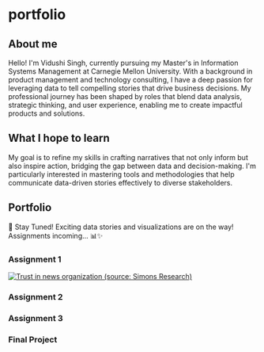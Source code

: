 # portfolio

## About me
Hello! I'm Vidushi Singh, currently pursuing my Master's in Information Systems Management at Carnegie Mellon University. With a background in product management and technology consulting, I have a deep passion for leveraging data to tell compelling stories that drive business decisions. My professional journey has been shaped by roles that blend data analysis, strategic thinking, and user experience, enabling me to create impactful products and solutions.

## What I hope to learn 
My goal is to refine my skills in crafting narratives that not only inform but also inspire action, bridging the gap between data and decision-making. I'm particularly interested in mastering tools and methodologies that help communicate data-driven stories effectively to diverse stakeholders.

## Portfolio
🚀 Stay Tuned! 
Exciting data stories and visualizations are on the way!
Assignments incoming... 📊✨

### Assignment 1

<div class='tableauPlaceholder' id='viz1725598794012' style='position: relative'><noscript><a href='#'><img alt='Trust in news organization (source: Simons Research) ' src='https:&#47;&#47;public.tableau.com&#47;static&#47;images&#47;Ne&#47;NewOrganization&#47;Sheet12&#47;1_rss.png' style='border: none' /></a></noscript><object class='tableauViz'  style='display:none;'><param name='host_url' value='https%3A%2F%2Fpublic.tableau.com%2F' /> <param name='embed_code_version' value='3' /> <param name='site_root' value='' /><param name='name' value='NewOrganization&#47;Sheet12' /><param name='tabs' value='no' /><param name='toolbar' value='yes' /><param name='static_image' value='https:&#47;&#47;public.tableau.com&#47;static&#47;images&#47;Ne&#47;NewOrganization&#47;Sheet12&#47;1.png' /> <param name='animate_transition' value='yes' /><param name='display_static_image' value='yes' /><param name='display_spinner' value='yes' /><param name='display_overlay' value='yes' /><param name='display_count' value='yes' /><param name='language' value='en-US' /><param name='filter' value='publish=yes' /></object>
</div> 
<script type='text/javascript'> 
  var divElement = document.getElementById('viz1725598794012'); 
  var vizElement = divElement.getElementsByTagName('object')[0]; 
  vizElement.style.width='100%'; vizElement.style.height=(divElement.offsetWidth*0.75)+'px'; 
  var scriptElement = document.createElement('script'); 
  scriptElement.src = 'https://public.tableau.com/javascripts/api/viz_v1.js'; 
  vizElement.parentNode.insertBefore(scriptElement, vizElement); 
</script>


### Assignment 2
### Assignment 3
### Final Project
